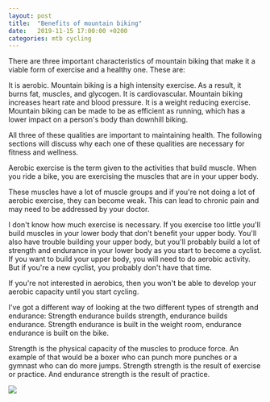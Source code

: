 ```yaml
---
layout: post
title:  "Benefits of mountain biking"
date:   2019-11-15 17:00:00 +0200
categories: mtb cycling
---
```

There are three important characteristics of mountain biking that make it a viable form of exercise and a healthy one. These are:

It is aerobic. Mountain biking is a high intensity exercise. As a result, it burns fat, muscles, and glycogen. It is cardiovascular. Mountain biking increases heart rate and blood pressure. It is a weight reducing exercise. Mountain biking can be made to be as efficient as running, which has a lower impact on a person's body than downhill biking.

All three of these qualities are important to maintaining health. The following sections will discuss why each one of these qualities are necessary for fitness and wellness.

Aerobic exercise is the term given to the activities that build muscle. When you ride a bike, you are exercising the muscles that are in your upper body.

These muscles have a lot of muscle groups and if you're not doing a lot of aerobic exercise, they can become weak. This can lead to chronic pain and may need to be addressed by your doctor.

I don't know how much exercise is necessary. If you exercise too little you'll build muscles in your lower body that don't benefit your upper body. You'll also have trouble building your upper body, but you'll probably build a lot of strength and endurance in your lower body as you start to become a cyclist. If you want to build your upper body, you will need to do aerobic activity. But if you're a new cyclist, you probably don't have that time.

If you're not interested in aerobics, then you won't be able to develop your aerobic capacity until you start cycling.

I've got a different way of looking at the two different types of strength and endurance: Strength endurance builds strength, endurance builds endurance. Strength endurance is built in the weight room, endurance endurance is built on the bike.

Strength is the physical capacity of the muscles to produce force. An example of that would be a boxer who can punch more punches or a gymnast who can do more jumps. Strength strength is the result of exercise or practice. And endurance strength is the result of practice.

[![](https://1.bp.blogspot.com/-3C2v4JHzJk8/Xc6Ed4HR_II/AAAAAAAABKs/I1Zex8DuEScuT9POmyH-PXHLTqQr4nn7gCLcBGAsYHQ/s320/benefits%2Bof%2Bbiking.jpg)](https://mtbprogression.blogspot.com/)